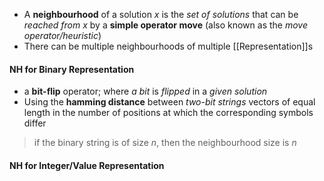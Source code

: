- A **neighbourhood** of a solution *x* is the *set of solutions* that can be *reached from x* by a **simple operator move** (also known as the *move operator/heuristic*)
- There can be multiple neighbourhoods of multiple [[Representation]]s

#### NH for Binary Representation
- a **bit-flip** operator; where *a bit* is *flipped* in a *given solution*
- Using the **hamming distance** between *two-bit strings* vectors of equal length in the number of positions at which the corresponding symbols differ

> if the binary string is of size *n*, then the neighbourhood size is *n*


#### NH for Integer/Value Representation
